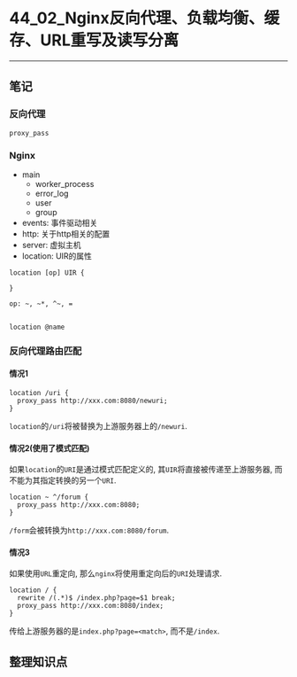 # 44_02_Nginx反向代理、负载均衡、缓存、URL重写及读写分离

---

## 笔记

### 反向代理

`proxy_pass`

### Nginx

* main
	* worker_process
	* error_log
	* user
	* group
* events: 事件驱动相关
* http: 关于http相关的配置
* server: 虚拟主机
* location: UIR的属性

```
location [op] UIR {

}

op: ~, ~*, ^~, =


location @name
```

### 反向代理路由匹配

#### 情况1

```
location /uri {
  proxy_pass http://xxx.com:8080/newuri;
}
```

`location`的`/uri`将被替换为上游服务器上的`/newuri`.

#### 情况2(使用了模式匹配)

如果`location`的`URI`是通过模式匹配定义的, 其`UIR`将直接被传递至上游服务器, 而不能为其指定转换的另一个`URI`.

```
location ~ ^/forum {
  proxy_pass http://xxx.com:8080;
}
```

`/form`会被转换为`http://xxx.com:8080/forum`.

#### 情况3

如果使用`URL`重定向, 那么`nginx`将使用重定向后的`URI`处理请求.

```
location / {
  rewrite /(.*)$ /index.php?page=$1 break;
  proxy_pass http://xxx.com:8080/index;
}
```

传给上游服务器的是`index.php?page=<match>`, 而不是`/index`.

## 整理知识点